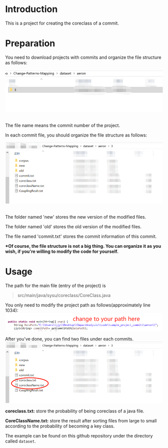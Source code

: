 # Introduction
This is a project for creating the coreclass of a commit.

# Preparation
You need to download projects with commits and organize the file structure as follows:

![image](https://github.com/CIABoosting/Change-Patterns-Mapping/blob/master/image/file_structure.png)

<br/>
The file name means the commit number of the project.

In each commit file, you should organize the file structure as follows:

![image](https://github.com/CIABoosting/Change-Patterns-Mapping/blob/master/image/commit_structure.png)


<br/>
The folder named 'new' stores the new version of the modified files.

The folder named 'old' stores the old version of the modified files.

The file named 'commit.txt' stores the commit information of this commit.


**\*Of course, the file structure is not a big thing. You can organize it as you wish, if you're willing to modify the code for yourself.**


# Usage
The path for the main file (entry of the project) is 
> src/main/java/sysu/coreclass/CoreClass.java

You only need to modify the project path as follows(approximately line 1034):
![image](https://github.com/CIABoosting/Change-Patterns-Mapping/blob/master/image/coreclass_change_path.png)

After you've done, you can find two files under each commits.
![image](https://github.com/CIABoosting/Change-Patterns-Mapping/blob/master/image/coreclass_result.png)

**coreclass.txt:** store the probability of being coreclass of a java file.

**CoreClassName.txt:** store the result after sorting files from large to small according to the probability of 
becoming a key class.

The example can be found on this github repository under the directory called `dataset`.